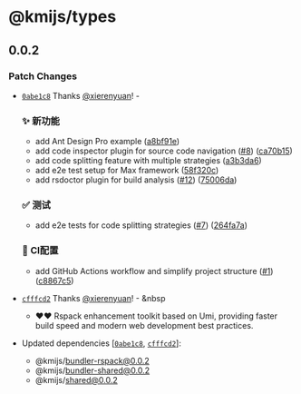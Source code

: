 # @kmijs/types

## 0.0.2

### Patch Changes

- [`0abe1c8`](https://github.com/kmijs/kmi/commit/0abe1c85269ed87bc4c7f42a7eb344f4d18623a1) Thanks [@xierenyuan](https://github.com/xierenyuan)! - &nbsp;

  ### ✨ 新功能

  - add Ant Design Pro example ([a8bf91e](https://github.com/kmijs/kmi/commit/a8bf91e9e4896af23edffa5b2ea0148573aa75f8))
  - add code inspector plugin for source code navigation ([#8](https://github.com/kmijs/kmi/issues/8)) ([ca70b15](https://github.com/kmijs/kmi/commit/ca70b1509e933f27f5c6f95cf0edc830d0688063))
  - add code splitting feature with multiple strategies ([a3b3da6](https://github.com/kmijs/kmi/commit/a3b3da68975b9701377e2b2afaacc9b69ae58b20))
  - add e2e test setup for Max framework ([58f320c](https://github.com/kmijs/kmi/commit/58f320c3843afe840c782a692bff4575eb66dfc8))
  - add rsdoctor plugin for build analysis ([#12](https://github.com/kmijs/kmi/issues/12)) ([75006da](https://github.com/kmijs/kmi/commit/75006da171d5268fdb494c9cdf15496bc2fd1c7a))

  ### ✅ 测试

  - add e2e tests for code splitting strategies ([#7](https://github.com/kmijs/kmi/issues/7)) ([264fa7a](https://github.com/kmijs/kmi/commit/264fa7a908d50d85f3a1a4a3a5e8f5c456358ab8))

  ### 🔧 CI配置

  - add GitHub Actions workflow and simplify project structure ([#1](https://github.com/kmijs/kmi/issues/1)) ([c8867c5](https://github.com/kmijs/kmi/commit/c8867c5324849f441568a5f725c41494c48fdbb0))

- [`cfffcd2`](https://github.com/kmijs/kmi/commit/cfffcd233d8c81f38ee6e34be28d378cb1777438) Thanks [@xierenyuan](https://github.com/xierenyuan)! - &nbsp
  - ❤️❤️ Rspack enhancement toolkit based on Umi, providing faster build speed and modern web development best practices.
- Updated dependencies [[`0abe1c8`](https://github.com/kmijs/kmi/commit/0abe1c85269ed87bc4c7f42a7eb344f4d18623a1), [`cfffcd2`](https://github.com/kmijs/kmi/commit/cfffcd233d8c81f38ee6e34be28d378cb1777438)]:
  - @kmijs/bundler-rspack@0.0.2
  - @kmijs/bundler-shared@0.0.2
  - @kmijs/shared@0.0.2
